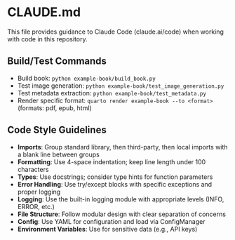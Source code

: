 # CLAUDE.md

This file provides guidance to Claude Code (claude.ai/code) when working with code in this repository.

## Build/Test Commands
- Build book: `python example-book/build_book.py`
- Test image generation: `python example-book/test_image_generation.py`
- Test metadata extraction: `python example-book/test_metadata.py`
- Render specific format: `quarto render example-book --to <format>` (formats: pdf, epub, html)

## Code Style Guidelines
- **Imports**: Group standard library, then third-party, then local imports with a blank line between groups
- **Formatting**: Use 4-space indentation; keep line length under 100 characters
- **Types**: Use docstrings; consider type hints for function parameters
- **Error Handling**: Use try/except blocks with specific exceptions and proper logging
- **Logging**: Use the built-in logging module with appropriate levels (INFO, ERROR, etc.)
- **File Structure**: Follow modular design with clear separation of concerns
- **Config**: Use YAML for configuration and load via ConfigManager
- **Environment Variables**: Use for sensitive data (e.g., API keys)